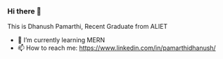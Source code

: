 ### Hi there 👋
This is Dhanush Pamarthi, Recent Graduate from ALIET
- 🌱 I’m currently learning MERN
- 📫 How to reach me: https://www.linkedin.com/in/pamarthidhanush/
<!--
**dhanush5a4/dhanush5a4** is a ✨ _special_ ✨ repository because its `README.md` (this file) appears on your GitHub profile.

Here are some ideas to get you started:

- 🔭 I’m currently working on ...
- 🌱 I’m currently learning ...
- 👯 I’m looking to collaborate on ...
- 🤔 I’m looking for help with ...
- 💬 Ask me about ...
- 📫 How to reach me: ...
- 😄 Pronouns: ...
- ⚡ Fun fact: ...
-->
